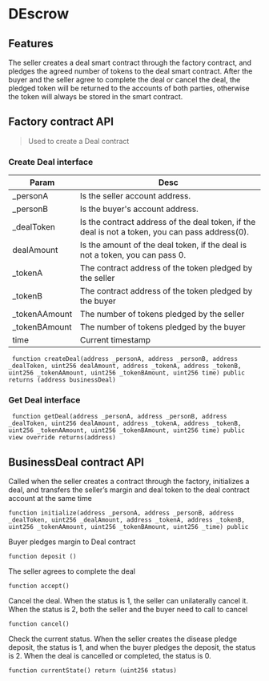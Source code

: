 # DEscrow

## Features

The seller creates a deal smart contract through the factory contract, and pledges the agreed number of tokens to the deal smart contract. After the buyer and the seller agree to complete the deal or cancel the deal, the pledged token will be returned to the accounts of both parties, otherwise the token will always be stored in the smart contract.

## Factory contract API

> Used to create a Deal contract

### Create Deal interface

| Param | Desc |
| ---- | ---- |
| _personA  | Is the seller account address. |
| _personB  | Is the buyer's account address. |
| _dealToken  |  Is the contract address of the deal token, if the deal is not a token, you can pass address(0). |
| dealAmount  | Is the amount of the deal token, if the deal is not a token, you can pass 0. |
| _tokenA  | The contract address of the token pledged by the seller |
| _tokenB  | The contract address of the token pledged by the buyer |
| _tokenAAmount  |  The number of tokens pledged by the seller |
| _tokenBAmount  | The number of tokens pledged by the buyer |
| time  | Current timestamp |

```solidity
 function createDeal(address _personA, address _personB, address _dealToken, uint256 dealAmount, address _tokenA, address _tokenB, uint256 _tokenAAmount, uint256 _tokenBAmount, uint256 time) public returns (address businessDeal) 
```

### Get Deal interface

```solidity
 function getDeal(address _personA, address _personB, address _dealToken, uint256 dealAmount, address _tokenA, address _tokenB, uint256 _tokenAAmount, uint256 _tokenBAmount, uint256 time) public view override returns(address)
```

## BusinessDeal contract API

Called when the seller creates a contract through the factory, initializes a deal, and transfers the seller’s margin and deal token to the deal contract account at the same time

```solidity
function initialize(address _personA, address _personB, address _dealToken, uint256 _dealAmount, address _tokenA, address _tokenB, uint256 _tokenAAmount, uint256 _tokenBAmount, uint256 _time) public
```

Buyer pledges margin to Deal contract

```solidity
function deposit ()
```

The seller agrees to complete the deal

```solidity
function accept()
```

Cancel the deal. When the status is 1, the seller can unilaterally cancel it. When the status is 2, both the seller and the buyer need to call to cancel

```solidity
function cancel() 
```

Check the current status. When the seller creates the disease pledge deposit, the status is 1, and when the buyer pledges the deposit, the status is 2. When the deal is cancelled or completed, the status is 0.

```solidity
function currentState() return (uint256 status)
```